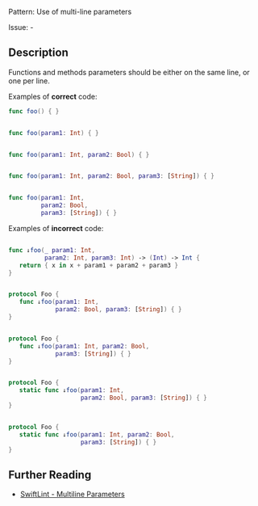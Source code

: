 Pattern: Use of multi-line parameters

Issue: -

## Description

Functions and methods parameters should be either on the same line, or one per line.

Examples of **correct** code:
```swift
func foo() { }


func foo(param1: Int) { }


func foo(param1: Int, param2: Bool) { }


func foo(param1: Int, param2: Bool, param3: [String]) { }


func foo(param1: Int,
         param2: Bool,
         param3: [String]) { }
```
Examples of **incorrect** code:
```swift

func ↓foo(_ param1: Int,
          param2: Int, param3: Int) -> (Int) -> Int {
   return { x in x + param1 + param2 + param3 }
}


protocol Foo {
   func ↓foo(param1: Int,
             param2: Bool, param3: [String]) { }
}


protocol Foo {
   func ↓foo(param1: Int, param2: Bool,
             param3: [String]) { }
}


protocol Foo {
   static func ↓foo(param1: Int,
                    param2: Bool, param3: [String]) { }
}


protocol Foo {
   static func ↓foo(param1: Int, param2: Bool,
                    param3: [String]) { }
}
```

## Further Reading

* [SwiftLint - Multiline Parameters](https://github.com/realm/SwiftLint/blob/master/Rules.md#multiline-parameters)